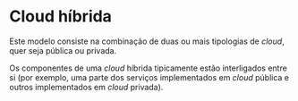 # Cloud híbrida

Este modelo consiste na combinação de duas ou mais tipologias de _cloud_, quer seja pública ou privada.&#x20;

Os componentes de uma _cloud_ híbrida tipicamente estão interligados entre si (por exemplo, uma parte dos serviços implementados em _cloud_ pública e outros implementados em _cloud_ privada).
